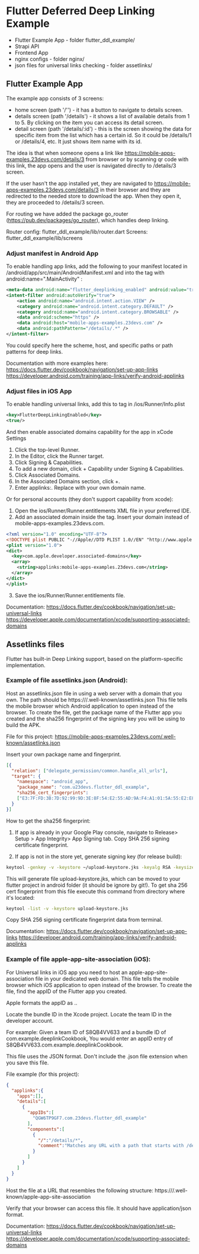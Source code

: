 # Flutter Deferred Deep Linking Example

* Flutter Example App - folder flutter_ddl_example/
* Strapi API
* Frontend App
* nginx configs - folder nginx/
* json files for universal links checking - folder assetlinks/

## Flutter Example App

The example app consists of 3 screens:

* home screen (path '/'') - it has a button to navigate to details screen.
* details screen (path '/details') - it shows a list of available details from 1 to 5. By clicking on the item you can access its detail screen.
* detail screen (path '/details/:id') - this is the screen showing the data for specific item from the list which has a certain id. So it could be /details/1 or /details/4, etc. It just shows item name with its id.

The idea is that when someone opens a link like https://mobile-apps-examples.23devs.com/details/3 from browser or by scanning qr code with this link, the app opens and the user is navigated directly to /details/3 screen. 

If the user hasn't the app installed yet, they are navigated to https://mobile-apps-examples.23devs.com/details/3 in their browser and they are redirected to the needed store to download the app. When they open it, they are proceeded to /details/3 screen.

For routing we have added the package go_router (https://pub.dev/packages/go_router), which handles deep linking.

Router config: flutter_ddl_example/lib/router.dart
Screens: flutter_ddl_example/lib/screens

### Adjust manifest in Android App

To enable handling app links, add the following to your manifest located in <your-flutter-project-dir>/android/app/src/main/AndroidManifest.xml and into the <activity> tag with android:name=".MainActivity" :

```xml
<meta-data android:name="flutter_deeplinking_enabled" android:value="true" />
<intent-filter android:autoVerify="true">
    <action android:name="android.intent.action.VIEW" />
    <category android:name="android.intent.category.DEFAULT" />
    <category android:name="android.intent.category.BROWSABLE" />
    <data android:scheme="https" />
    <data android:host="mobile-apps-examples.23devs.com" /> 
    <data android:pathPattern="/details/.*" />
</intent-filter>
```

You could specify here the scheme, host, and specific paths or path patterns for deep links.

Documentation with more examples here:
https://docs.flutter.dev/cookbook/navigation/set-up-app-links
https://developer.android.com/training/app-links/verify-android-applinks 

### Adjust files in iOS App

To enable handling universal links, add this to <dict> tag in <your-flutter-project-dir>/ios/Runner/Info.plist

```xml
<key>FlutterDeepLinkingEnabled</key>
<true/>
```

And then enable associated domains capability for the app in xCode Settings

1. Click the top-level Runner.
2. In the Editor, click the Runner target.
3. Click Signing & Capabilities.
4. To add a new domain, click + Capability under Signing & Capabilities.
5. Click Associated Domains.
6. In the Associated Domains section, click +.
7. Enter applinks:<webdomain>. Replace <webdomain> with your own domain name.

Or for personal accounts (they don't support capability from xcode):

1. Open the ios/Runner/Runner.entitlements XML file in your preferred IDE.
2. Add an associated domain inside the <dict> tag. Insert your domain instead of mobile-apps-examples.23devs.com.

```xml
<?xml version="1.0" encoding="UTF-8"?>
<!DOCTYPE plist PUBLIC "-//Apple//DTD PLIST 1.0//EN" "http://www.apple.com/DTDs/PropertyList-1.0.dtd">
<plist version="1.0">
<dict>
  <key>com.apple.developer.associated-domains</key>
  <array>
    <string>applinks:mobile-apps-examples.23devs.com</string>
  </array>
</dict>
</plist>
```

3. Save the ios/Runner/Runner.entitlements file.

Documentation:
https://docs.flutter.dev/cookbook/navigation/set-up-universal-links
https://developer.apple.com/documentation/xcode/supporting-associated-domains

## Assetlinks files

Flutter has built-in Deep Linking support, based on the platform-specific implementation.

### Example of file assetlinks.json (Android):

Host an assetlinks.json file in using a web server with a domain that you own. 
The path should be https://<your-domain>/.well-known/assetlinks.json
This file tells the mobile browser which Android application to open instead of the browser. To create the file, get the package name of the Flutter app you created and the sha256 fingerprint of the signing key you will be using to build the APK.

File for this project: https://mobile-apps-examples.23devs.com/.well-known/assetlinks.json

Insert your own package name and fingerprint.

```json
[{
  "relation": ["delegate_permission/common.handle_all_urls"],
  "target": {
    "namespace": "android_app",
    "package_name": "com.u23devs.flutter_ddl_example",
    "sha256_cert_fingerprints":
    ["E3:7F:FD:3B:7D:92:99:9D:3E:8F:54:E2:55:AD:9A:F4:A1:01:5A:55:E2:E8:33:B4:06:B1:71:54:39:21:74:57"]
  }
}]
```

How to get the sha256 fingerprint:

1) If app is already in your Google Play console, navigate to Release> Setup > App Integrity> App Signing tab. Copy SHA 256 signing certificate fingerprint.

2) If app is not in the store yet, generate signing key (for release build):

```sh
keytool -genkey -v -keystore ~/upload-keystore.jks -keyalg RSA -keysize 2048 -validity 10000 -alias upload
```

This will generate file upload-keystore.jks, which can be moved to your flutter project in android folder (it should be ignore by git!).
To get sha 256 cert fingerprint from this file execute this command from directory where it's located:

```sh
keytool -list -v -keystore upload-keystore.jks
```

Copy SHA 256 signing certificate fingerprint data from terminal.

Documentation:
https://docs.flutter.dev/cookbook/navigation/set-up-app-links
https://developer.android.com/training/app-links/verify-android-applinks 


### Example of file apple-app-site-association (iOS):

For Universal links in iOS app you need to host an apple-app-site-association file in your dedicated web domain. This file tells the mobile browser which iOS application to open instead of the browser. To create the file, find the appID of the Flutter app you created.

Apple formats the appID as <team id>.<bundle id>.

Locate the bundle ID in the Xcode project.
Locate the team ID in the developer account.

For example: Given a team ID of S8QB4VV633 and a bundle ID of com.example.deeplinkCookbook, You would enter an appID entry of S8QB4VV633.com.example.deeplinkCookbook.

This file uses the JSON format. Don't include the .json file extension when you save this file. 

File example (for this project):

```json
{
  "applinks":{
    "apps":[],
    "details":[
      {
        "appIDs":[
          "QGW6TP9GF7.com.23devs.flutter_ddl_example"
        ],
        "components":[
          {
            "/":"/details/*",
            "comment":"Matches any URL with a path that starts with /details/."
          }
        ]
      }
    ]
  }
}
```

Host the file at a URL that resembles the following structure:
https://<your-domain>/.well-known/apple-app-site-association

Verify that your browser can access this file. It should have application/json format.

Documentation:
https://docs.flutter.dev/cookbook/navigation/set-up-universal-links
https://developer.apple.com/documentation/xcode/supporting-associated-domains

